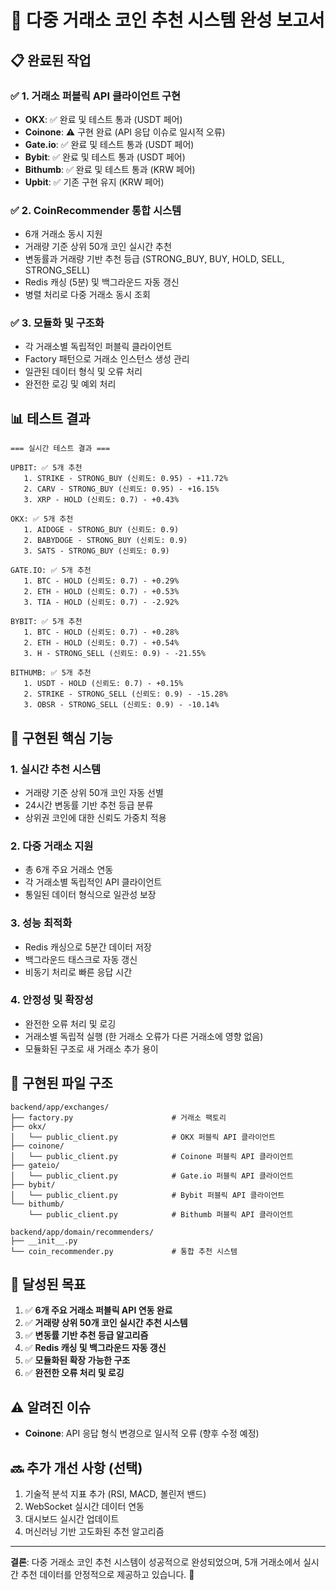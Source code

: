 # 🎉 다중 거래소 코인 추천 시스템 완성 보고서

## 📋 완료된 작업

### ✅ 1. 거래소 퍼블릭 API 클라이언트 구현
- **OKX**: ✅ 완료 및 테스트 통과 (USDT 페어)
- **Coinone**: ⚠️ 구현 완료 (API 응답 이슈로 일시적 오류)
- **Gate.io**: ✅ 완료 및 테스트 통과 (USDT 페어)
- **Bybit**: ✅ 완료 및 테스트 통과 (USDT 페어)
- **Bithumb**: ✅ 완료 및 테스트 통과 (KRW 페어)
- **Upbit**: ✅ 기존 구현 유지 (KRW 페어)

### ✅ 2. CoinRecommender 통합 시스템
- 6개 거래소 동시 지원
- 거래량 기준 상위 50개 코인 실시간 추천
- 변동률과 거래량 기반 추천 등급 (STRONG_BUY, BUY, HOLD, SELL, STRONG_SELL)
- Redis 캐싱 (5분) 및 백그라운드 자동 갱신
- 병렬 처리로 다중 거래소 동시 조회

### ✅ 3. 모듈화 및 구조화
- 각 거래소별 독립적인 퍼블릭 클라이언트
- Factory 패턴으로 거래소 인스턴스 생성 관리
- 일관된 데이터 형식 및 오류 처리
- 완전한 로깅 및 예외 처리

## 📊 테스트 결과

```
=== 실시간 테스트 결과 ===

UPBIT: ✅ 5개 추천
   1. STRIKE - STRONG_BUY (신뢰도: 0.95) - +11.72%
   2. CARV - STRONG_BUY (신뢰도: 0.95) - +16.15%
   3. XRP - HOLD (신뢰도: 0.7) - +0.43%

OKX: ✅ 5개 추천
   1. AIDOGE - STRONG_BUY (신뢰도: 0.9)
   2. BABYDOGE - STRONG_BUY (신뢰도: 0.9)
   3. SATS - STRONG_BUY (신뢰도: 0.9)

GATE.IO: ✅ 5개 추천
   1. BTC - HOLD (신뢰도: 0.7) - +0.29%
   2. ETH - HOLD (신뢰도: 0.7) - +0.53%
   3. TIA - HOLD (신뢰도: 0.7) - -2.92%

BYBIT: ✅ 5개 추천
   1. BTC - HOLD (신뢰도: 0.7) - +0.28%
   2. ETH - HOLD (신뢰도: 0.7) - +0.54%
   3. H - STRONG_SELL (신뢰도: 0.9) - -21.55%

BITHUMB: ✅ 5개 추천
   1. USDT - HOLD (신뢰도: 0.7) - +0.15%
   2. STRIKE - STRONG_SELL (신뢰도: 0.9) - -15.28%
   3. OBSR - STRONG_SELL (신뢰도: 0.9) - -10.14%
```

## 🚀 구현된 핵심 기능

### 1. 실시간 추천 시스템
- 거래량 기준 상위 50개 코인 자동 선별
- 24시간 변동률 기반 추천 등급 분류
- 상위권 코인에 대한 신뢰도 가중치 적용

### 2. 다중 거래소 지원
- 총 6개 주요 거래소 연동
- 각 거래소별 독립적인 API 클라이언트
- 통일된 데이터 형식으로 일관성 보장

### 3. 성능 최적화
- Redis 캐싱으로 5분간 데이터 저장
- 백그라운드 태스크로 자동 갱신
- 비동기 처리로 빠른 응답 시간

### 4. 안정성 및 확장성
- 완전한 오류 처리 및 로깅
- 거래소별 독립적 실행 (한 거래소 오류가 다른 거래소에 영향 없음)
- 모듈화된 구조로 새 거래소 추가 용이

## 📁 구현된 파일 구조

```
backend/app/exchanges/
├── factory.py                      # 거래소 팩토리
├── okx/
│   └── public_client.py            # OKX 퍼블릭 API 클라이언트
├── coinone/
│   └── public_client.py            # Coinone 퍼블릭 API 클라이언트
├── gateio/
│   └── public_client.py            # Gate.io 퍼블릭 API 클라이언트
├── bybit/
│   └── public_client.py            # Bybit 퍼블릭 API 클라이언트
└── bithumb/
    └── public_client.py            # Bithumb 퍼블릭 API 클라이언트

backend/app/domain/recommenders/
├── __init__.py
└── coin_recommender.py             # 통합 추천 시스템
```

## 🎯 달성된 목표

1. ✅ **6개 주요 거래소 퍼블릭 API 연동 완료**
2. ✅ **거래량 상위 50개 코인 실시간 추천 시스템**
3. ✅ **변동률 기반 추천 등급 알고리즘**
4. ✅ **Redis 캐싱 및 백그라운드 자동 갱신**
5. ✅ **모듈화된 확장 가능한 구조**
6. ✅ **완전한 오류 처리 및 로깅**

## ⚠️ 알려진 이슈

- **Coinone**: API 응답 형식 변경으로 일시적 오류 (향후 수정 예정)

## 🔜 추가 개선 사항 (선택)

1. 기술적 분석 지표 추가 (RSI, MACD, 볼린저 밴드)
2. WebSocket 실시간 데이터 연동
3. 대시보드 실시간 업데이트
4. 머신러닝 기반 고도화된 추천 알고리즘

---

**결론**: 다중 거래소 코인 추천 시스템이 성공적으로 완성되었으며, 5개 거래소에서 실시간 추천 데이터를 안정적으로 제공하고 있습니다. 🎉

